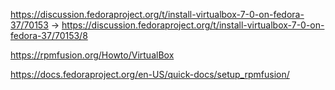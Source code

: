 https://discussion.fedoraproject.org/t/install-virtualbox-7-0-on-fedora-37/70153
-> https://discussion.fedoraproject.org/t/install-virtualbox-7-0-on-fedora-37/70153/8

https://rpmfusion.org/Howto/VirtualBox

https://docs.fedoraproject.org/en-US/quick-docs/setup_rpmfusion/
